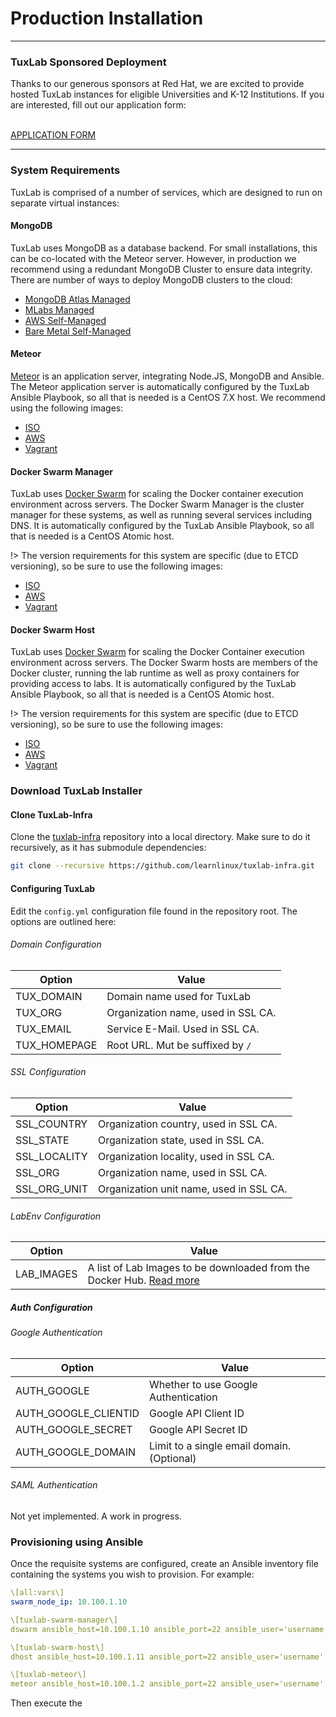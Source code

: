 # Production Installation

---
<div class="note">
  <h3> TuxLab Sponsored Deployment </h3>

  Thanks to our generous sponsors at Red Hat, we are excited to
  provide hosted TuxLab instances for eligible Universities and
  K-12 Institutions.  If you are interested, fill out our application
  form:

  <br>
  <a class="material-button" href="https://docs.google.com/forms/d/e/1FAIpQLScrO1V3MTpE8qHgV5sESuQ2XDSCsqSf_IGpCOYzS_cZxanWog/viewform?usp=sf_link">APPLICATION FORM</a>
</div>

---

### System Requirements
TuxLab is comprised of a number of services, which are designed to
run on separate virtual instances:

#### MongoDB
TuxLab uses MongoDB as a database backend.  For small installations, this
can be co-located with the Meteor server.  However, in production we recommend
using a redundant MongoDB Cluster to ensure data integrity.  There are number of
ways to deploy MongoDB clusters to the cloud:

* [MongoDB Atlas Managed](https://www.mongodb.com/cloud/atlas/)
* [MLabs Managed](https://mlab.com/welcome/)
* [AWS Self-Managed](http://docs.aws.amazon.com/quickstart/latest/mongodb/architecture.html)
* [Bare Metal Self-Managed](https://github.com/twoyao/ansible-mongodb-cluster)

#### Meteor
[Meteor](https://www.meteor.com/) is an application server, integrating
Node.JS, MongoDB and Ansible. The Meteor application server is automatically
configured by the TuxLab Ansible Playbook, so all that is needed is a CentOS
7.X host.  We recommend using the following images:

* [ISO](https://www.centos.org/download/)
* [AWS](https://aws.amazon.com/marketplace/pp/B00O7WM7QW)
* [Vagrant](https://app.vagrantup.com/centos/boxes/7)

#### Docker Swarm Manager
TuxLab uses [Docker Swarm](https://docs.docker.com/swarm/) for scaling the Docker container execution environment
across servers.  The Docker Swarm Manager is the cluster manager for these systems,
as well as running several services including DNS.  It is automatically configured
by the TuxLab Ansible Playbook, so all that is needed is a CentOS Atomic host.

!> The version requirements for this system are specific (due to ETCD versioning), so
be sure to use the following images:

* [ISO](https://seven.centos.org/2016/10/new-centos-atomic-host-with-optional-docker-1-12/)
* [AWS](https://seven.centos.org/2016/10/new-centos-atomic-host-with-optional-docker-1-12/)
* [Vagrant](https://app.vagrantup.com/centos/boxes/atomic-host/versions/7.20161006)

#### Docker Swarm Host
TuxLab uses [Docker Swarm](https://docs.docker.com/swarm/) for scaling the Docker Container execution environment
across servers.  The Docker Swarm hosts are members of the Docker cluster, running the
lab runtime as well as proxy containers for providing access to labs.  It is automatically configured
by the TuxLab Ansible Playbook, so all that is needed is a CentOS Atomic host.


!> The version requirements for this system are specific (due to ETCD versioning), so
be sure to use the following images:

* [ISO](https://seven.centos.org/2016/10/new-centos-atomic-host-with-optional-docker-1-12/)
* [AWS](https://seven.centos.org/2016/10/new-centos-atomic-host-with-optional-docker-1-12/)
* [Vagrant](https://app.vagrantup.com/centos/boxes/atomic-host/versions/7.20161006)

### Download TuxLab Installer
#### Clone TuxLab-Infra
Clone the [tuxlab-infra](https://github.com/learnlinux/tuxlab-infra) repository
into a local directory.  Make sure to do it recursively, as it has submodule
dependencies:

```bash
git clone --recursive https://github.com/learnlinux/tuxlab-infra.git
```

#### Configuring TuxLab
Edit the `config.yml` configuration file found in the repository root.
The options are outlined here:

###### Domain Configuration

| Option          | Value                                                 |
|-----------------|-------------------------------------------------------|
| TUX_DOMAIN      | Domain name used for TuxLab                           |
| TUX_ORG         | Organization name, used in SSL CA.                    |
| TUX_EMAIL       | Service E-Mail.  Used in SSL CA.                   	  |
| TUX_HOMEPAGE    | Root URL.  Mut be suffixed by `/`                   	|

###### SSL Configuration

| Option          | Value                                                 |
|-----------------|-------------------------------------------------------|
| SSL_COUNTRY     | Organization country, used in SSL CA.                 |
| SSL_STATE       | Organization state, used in SSL CA.                   |
| SSL_LOCALITY    | Organization locality, used in SSL CA.              	|
| SSL_ORG         | Organization name, used in SSL CA.                   	|
| SSL_ORG_UNIT    | Organization unit name, used in SSL CA.               |

###### LabEnv Configuration

| Option          | Value                                                                     |
|-----------------|---------------------------------------------------------------------------|
| LAB_IMAGES      | A list of Lab Images to be downloaded from the Docker Hub.  [Read more]() |

##### Auth Configuration
###### Google Authentication

| Option                     | Value                                                |
|----------------------------|------------------------------------------------------|
| AUTH_GOOGLE                | Whether to use Google Authentication                 |
| AUTH_GOOGLE_CLIENTID       | Google API Client ID                                 |
| AUTH_GOOGLE_SECRET         | Google API Secret ID              	                  |
| AUTH_GOOGLE_DOMAIN         | Limit to a single email domain.  (Optional)          |

###### SAML Authentication
Not yet implemented.  A work in progress.

### Provisioning using Ansible
Once the requisite systems are configured, create an Ansible inventory file
containing the systems you wish to provision. For example:

```yaml
\[all:vars\]
swarm_node_ip: 10.100.1.10

\[tuxlab-swarm-manager\]
dswarm ansible_host=10.100.1.10 ansible_port=22 ansible_user='username' ansible_password='password'

\[tuxlab-swarm-host\]
dhost ansible_host=10.100.1.11 ansible_port=22 ansible_user='username' ansible_password='password'

\[tuxlab-meteor\]
meteor ansible_host=10.100.1.2 ansible_port=22 ansible_user='username' ansible_password='password'
```

Then execute the
